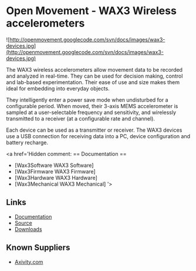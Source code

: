 # Open Movement - WAX3 Wireless accelerometers #

![http://openmovement.googlecode.com/svn/docs/images/wax3-devices.jpg](http://openmovement.googlecode.com/svn/docs/images/wax3-devices.jpg)

The WAX3 wireless accelerometers allow movement data to be recorded and analyzed in real-time.  They can be used for decision making, control and lab-based experimentation.  Their ease of use and size makes them ideal for embedding into everyday objects.

They intelligently enter a power save mode when undisturbed for a configurable period.  When moved, their 3-axis MEMS accelerometer is sampled at a user-selectable frequency and sensitivity, and wirelessly transmitted to a receiver (at a configurable rate and channel).

Each device can be used as a transmitter or receiver.  The WAX3 devices use a USB connection for receiving data into a PC, device configuration and battery recharge.

<a href='Hidden comment: 
== Documentation ==
* [Wax3Software WAX3 Software]
* [Wax3Firmware WAX3 Firmware]
* [Wax3Hardware WAX3 Hardware]
* [Wax3Mechanical WAX3 Mechanical]
'></a>

## Links ##
  * [Documentation](Documentation.md)
  * [Source](Source.md)
  * [Downloads](Downloads.md)

## Known Suppliers ##
  * [Axivity.com](http://www.axivity.com/)